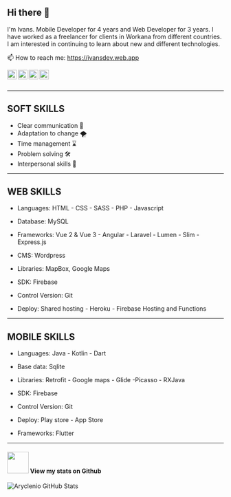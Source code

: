 ## Hi there 👋

I'm Ivans. Mobile Developer for 4 years and Web Developer for 3 years. I have worked as a freelancer for clients in Workana from different countries. I am interested in continuing to learn about new and different technologies.

📫 How to reach me: https://ivansdev.web.app

<a href="https://www.workana.com/freelancer/8c26390acbdca56279caa5af17826abe" target="_blank" title="Workana">
  <img align="left" alt="Ivans Workana" width="22px" src="https://ivansdev.web.app/assets/img/images/pages/developer/workana.webp" />
</a>
<a href="https://linkedin.com/in/ivans-dev/" target="_blank" title="Linkedin">
  <img align="left" alt="Ivans LinkedIN" width="22px" src="https://raw.githubusercontent.com/peterthehan/peterthehan/master/assets/linkedin.svg" />
</a>
<a href="https://twitter.com/_Ivans_" target="_blank" title="Twitter">
  <img align="left" alt="Ivans Twitter" width="22px" src="https://raw.githubusercontent.com/peterthehan/peterthehan/master/assets/twitter.svg" />
</a>
<a href="https://open.spotify.com/user/7xxyki07bgsqclrmufe9eo7vc?si=fbc04b39553d4eeb" target="_blank" title="Spotify">
  <img align="left" alt="Ivans Spotify" width="22px" src="https://raw.githubusercontent.com/peterthehan/peterthehan/master/assets/spotify.svg" />
</a>

</br>
</br>

------
## SOFT SKILLS

* Clear communication 💬
* Adaptation to change 🌪️
* Time management ⌛
* Problem solving 🛠️
* Interpersonal skills 💛

------
## WEB SKILLS

* Languages: HTML - CSS - SASS - PHP - Javascript

* Database: MySQL

* Frameworks: Vue 2 & Vue 3 - Angular - Laravel - Lumen - Slim - Express.js

* CMS: Wordpress

* Libraries: MapBox, Google Maps

* SDK: Firebase

* Control Version: Git

* Deploy: Shared hosting - Heroku - Firebase Hosting and Functions

-------
## MOBILE SKILLS

* Languages: Java - Kotlin - Dart

* Base data: Sqlite

* Libraries: Retrofit - Google maps - Glide -Picasso - RXJava

* SDK: Firebase

* Control Version: Git

* Deploy: Play store - App Store

* Frameworks: Flutter


--------

#### <img src="https://media.giphy.com/media/VgCDAzcKvsR6OM0uWg/giphy.gif" width="50"> View my stats on Github 
   
![Aryclenio GitHub Stats](https://github-readme-stats.vercel.app/api?username=Ivans51&show_icons=true)


<!--
**Ivans51/Ivans51** is a ✨ _special_ ✨ repository because its `README.md` (this file) appears on your GitHub profile.

Here are some ideas to get you started:

- 🔭 I’m currently working on ...
- 🌱 I’m currently learning ...
- 👯 I’m looking to collaborate on ...
- 🤔 I’m looking for help with ...
- 💬 Ask me about ...
- 📫 How to reach me: ...
- 😄 Pronouns: ...
- ⚡ Fun fact: ...
-->
